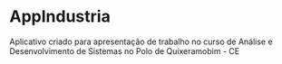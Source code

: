 # AppIndustria

Aplicativo criado para apresentação de trabalho no curso de Análise e Desenvolvimento de Sistemas no Polo de Quixeramobim - CE
